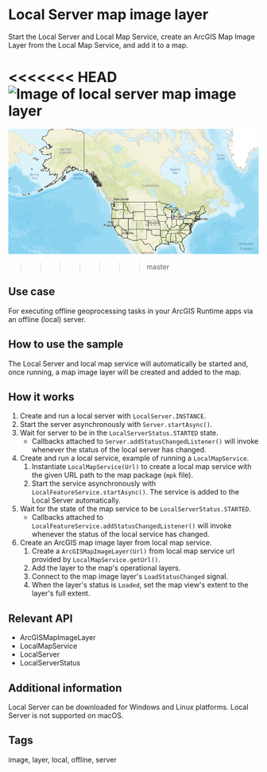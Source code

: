 # Local Server map image layer

Start the Local Server and Local Map Service, create an ArcGIS Map Image Layer from the Local Map Service, and add it to a map.

<<<<<<< HEAD
![Image of local server map image layer](screenshot.png)
=======
![Image of local server map image layer](LocalServerMapImageLayer.png)
>>>>>>> master

## Use case

For executing offline geoprocessing tasks in your ArcGIS Runtime apps via an offline (local) server.

## How to use the sample

The Local Server and local map service will automatically be started and, once running, a map image layer will be created and added to the map.

## How it works

1. Create and run a local server with `LocalServer.INSTANCE`.
2. Start the server asynchronously with `Server.startAsync()`.
3. Wait for server to be in the  `LocalServerStatus.STARTED` state.
   * Callbacks attached to `Server.addStatusChangedListener()` will invoke whenever the status of the local server has changed.
4. Create and run a local service, example of running a `LocalMapService`.
    1. Instantiate `LocalMapService(Url)` to create a local map service with the given URL path to the map package (`mpk` file).
    2. Start the service asynchronously with `LocalFeatureService.startAsync()`. The service is added to the Local Server automatically.
5. Wait for the state of the map service to be `LocalServerStatus.STARTED`. 
   * Callbacks attached to `LocalFeatureService.addStatusChangedListener()` will invoke whenever the status of the local service has changed.
6. Create an ArcGIS map image layer from local map service.
   1. Create a `ArcGISMapImageLayer(Url)` from local map service url provided by `LocalMapService.getUrl()`.
   2. Add the layer to the map's operational layers. 
   3. Connect to the map image layer's `LoadStatusChanged` signal.
   4. When the layer's status is `Loaded`, set the map view's extent to the layer's full extent.

## Relevant API

* ArcGISMapImageLayer
* LocalMapService
* LocalServer
* LocalServerStatus

## Additional information

Local Server can be downloaded for Windows and Linux platforms. Local Server is not supported on macOS.

## Tags

image, layer, local, offline, server
